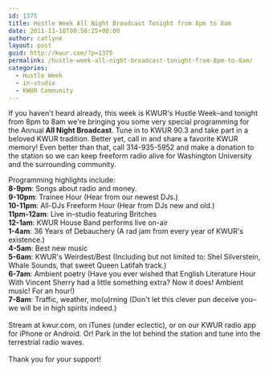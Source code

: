 ```yaml
---
id: 1375
title: Hustle Week All Night Broadcast Tonight from 8pm to 8am
date: 2011-11-18T00:58:25+00:00
author: catlyne
layout: post
guid: http://kwur.com/?p=1375
permalink: /hustle-week-all-night-broadcast-tonight-from-8pm-to-8am/
categories:
  - Hustle Week
  - in-studio
  - KWUR Community
---
```

<div class="pf-content">
  <p>
    If you haven't heard already, this week is KWUR's Hustle Week–and tonight from 8pm to 8am we're bringing you some very special programming for the Annual<strong> All Night Broadcast</strong>. Tune in to KWUR 90.3 and take part in a beloved KWUR tradition. Better yet, call in and share a favorite KWUR memory! Even better than that, call 314-935-5952 and make a donation to the station so we can keep freeform radio alive for Washington University and the surrounding community.
  </p>
  
  <div>
    Programming highlights include:
  </div>
  
  <div>
    <strong>8-9pm</strong>: Songs about radio and money.
  </div>
  
  <div>
    <strong>9-10pm</strong>: Trainee Hour (Hear from our newest DJs.)
  </div>
  
  <div>
    <strong>10-11pm</strong>: All-DJs Freeform Hour (Hear from DJs new and old.)
  </div>
  
  <div>
    <strong>11pm-12am</strong>: Live in-studio featuring Britches
  </div>
  
  <div>
    <strong>12-1am</strong>: KWUR House Band performs live on-air
  </div>
  
  <div>
    <strong>1-4am</strong>: 36 Years of Debauchery (A rad jam from every year of KWUR's existence.)
  </div>
  
  <div>
    <strong>4-5am</strong>: Best new music
  </div>
  
  <div>
    <strong>5-6am</strong>: KWUR's Weirdest/Best (Including but not limited to: Shel Silverstein, Whale Sounds, that sweet Queen Latifah track.)
  </div>
  
  <div>
    <strong>6-7am</strong>: Ambient poetry (Have you ever wished that English Literature Hour With Vincent Sherry had a little something extra? Now it does! Ambient music! For an hour!)
  </div>
  
  <div>
    <strong>7-8am</strong>: Traffic, weather, mo(u)rning (Don't let this clever pun deceive you–we will be in high spirits indeed.)
  </div>
  
  <div>
     
  </div>
  
  <div>
    Stream at kwur.com, on iTunes (under eclectic), or on our KWUR radio app for iPhone or Android. Or! Park in the lot behind the station and tune into the terrestrial radio waves.
  </div>
  
  <div>
     
  </div>
  
  <div>
    Thank you for your support!
  </div>
</div>